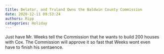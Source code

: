 ```yaml
---
title: Belator, and Truland Owns the Baldwin County Commission
date: 2020-12-11 09:53:24
authors: Ripp
categories: Holiday
---
```


 Just have Mr. Weeks tell the Commission that he wants to build 200 houses with Cox.  The Commission will approve it so fast that Weeks wont even have to finish his sentaence.